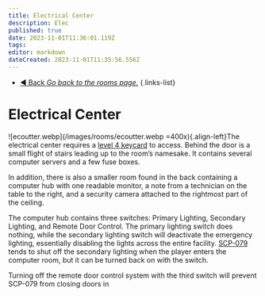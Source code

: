 ```yaml
---
title: Electrical Center
description: Elec
published: true
date: 2023-11-01T11:36:01.119Z
tags: 
editor: markdown
dateCreated: 2023-11-01T11:35:56.556Z
---
```


- [:arrow_backward: Back *Go back to the rooms page.*](/en/game/rooms#zones)
{.links-list}
# Electrical Center
![ecoutter.webp](/images/rooms/ecoutter.webp =400x){.align-left}The electrical center requires a [level 4 keycard](/en/game/items/Keycards) to access. Behind the door is a small flight of stairs leading up to the room’s namesake. It contains several computer servers and a few fuse boxes.

In addition, there is also a smaller room found in the back containing a computer hub with one readable monitor, a note from a technician on the table to the right, and a security camera attached to the rightmost part of the ceiling.

The computer hub contains three switches: Primary Lighting, Secondary Lighting, and Remote Door Control. The primary lighting switch does nothing, while the secondary lighting switch will deactivate the emergency lighting, essentially disabling the lights across the entire facility. [SCP-079](/en/game/scps/079) tends to shut off the secondary lighting when the player enters the computer room, but it can be turned back on with the switch.

Turning off the remote door control system with the third switch will prevent SCP-079 from closing doors in